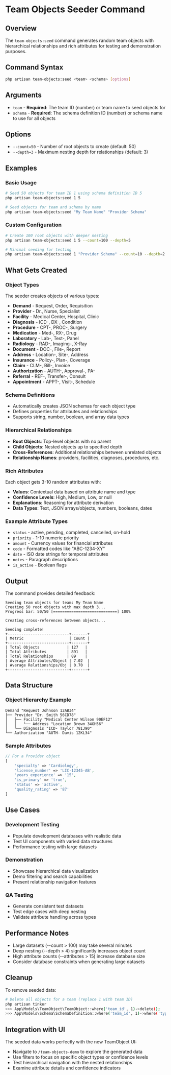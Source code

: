 # Team Objects Seeder Command

## Overview

The `team-objects:seed` command generates random team objects with hierarchical relationships and rich attributes for testing and demonstration purposes.

## Command Syntax

```bash
php artisan team-objects:seed <team> <schema> [options]
```

## Arguments

- `team` - **Required**: The team ID (number) or team name to seed objects for
- `schema` - **Required**: The schema definition ID (number) or schema name to use for all objects

## Options

- `--count=50` - Number of root objects to create (default: 50)
- `--depth=3` - Maximum nesting depth for relationships (default: 3)

## Examples

### Basic Usage
```bash
# Seed 50 objects for team ID 1 using schema definition ID 5
php artisan team-objects:seed 1 5

# Seed objects for team and schema by name
php artisan team-objects:seed "My Team Name" "Provider Schema"
```

### Custom Configuration
```bash
# Create 100 root objects with deeper nesting
php artisan team-objects:seed 1 5 --count=100 --depth=5

# Minimal seeding for testing
php artisan team-objects:seed 1 "Provider Schema" --count=10 --depth=2
```

## What Gets Created

### Object Types
The seeder creates objects of various types:
- **Demand** - Request, Order, Requisition
- **Provider** - Dr., Nurse, Specialist  
- **Facility** - Medical Center, Hospital, Clinic
- **Diagnosis** - ICD-, DX-, Condition
- **Procedure** - CPT-, PROC-, Surgery
- **Medication** - Med-, RX-, Drug
- **Laboratory** - Lab-, Test-, Panel
- **Radiology** - RAD-, Imaging-, X-Ray
- **Document** - DOC-, File-, Report
- **Address** - Location-, Site-, Address
- **Insurance** - Policy-, Plan-, Coverage
- **Claim** - CLM-, Bill-, Invoice
- **Authorization** - AUTH-, Approval-, PA-
- **Referral** - REF-, Transfer-, Consult
- **Appointment** - APPT-, Visit-, Schedule

### Schema Definitions
- Automatically creates JSON schemas for each object type
- Defines properties for attributes and relationships
- Supports string, number, boolean, and array data types

### Hierarchical Relationships
- **Root Objects**: Top-level objects with no parent
- **Child Objects**: Nested objects up to specified depth
- **Cross-References**: Additional relationships between unrelated objects
- **Relationship Names**: providers, facilities, diagnoses, procedures, etc.

### Rich Attributes
Each object gets 3-10 random attributes with:
- **Values**: Contextual data based on attribute name and type
- **Confidence Levels**: High, Medium, Low, or null
- **Explanations**: Reasoning for attribute derivation
- **Data Types**: Text, JSON arrays/objects, numbers, booleans, dates

### Example Attribute Types
- `status` - active, pending, completed, cancelled, on-hold
- `priority` - 1-10 numeric priority
- `amount` - Currency values for financial attributes
- `code` - Formatted codes like "ABC-1234-XY"
- `date` - ISO date strings for temporal attributes
- `notes` - Paragraph descriptions
- `is_active` - Boolean flags

## Output

The command provides detailed feedback:

```
Seeding team objects for team: My Team Name
Creating 50 root objects with max depth 3...
Progress bar: 50/50 [============================] 100%

Creating cross-references between objects...

Seeding complete!
+---------------------------+-------+
| Metric                    | Count |
+---------------------------+-------+
| Total Objects            | 127   |
| Total Attributes         | 891   |
| Total Relationships      | 89    |
| Average Attributes/Object | 7.02  |
| Average Relationships/Obj | 0.70  |
+---------------------------+-------+
```

## Data Structure

### Object Hierarchy Example
```
Demand "Request Johnson 12AB34"
├── Provider "Dr. Smith 56CD78" 
│   ├── Facility "Medical Center Wilson 90EF12"
│   │   └── Address "Location Brown 34GH56"
│   └── Diagnosis "ICD- Taylor 78IJ90"
└── Authorization "AUTH- Davis 12KL34"
```

### Sample Attributes
```php
// For a Provider object
[
    'specialty' => 'Cardiology',
    'license_number' => 'LIC-12345-AB',
    'years_experience' => '15',
    'is_primary' => 'true',
    'status' => 'active',
    'quality_rating' => '87'
]
```

## Use Cases

### Development Testing
- Populate development databases with realistic data
- Test UI components with varied data structures
- Performance testing with large datasets

### Demonstration
- Showcase hierarchical data visualization
- Demo filtering and search capabilities  
- Present relationship navigation features

### QA Testing
- Generate consistent test datasets
- Test edge cases with deep nesting
- Validate attribute handling across types

## Performance Notes

- Large datasets (--count > 100) may take several minutes
- Deep nesting (--depth > 4) significantly increases object count
- High attribute counts (--attributes > 15) increase database size
- Consider database constraints when generating large datasets

## Cleanup

To remove seeded data:

```bash
# Delete all objects for a team (replace 1 with team ID)
php artisan tinker
>>> App\Models\TeamObject\TeamObject::where('team_id', 1)->delete();
>>> App\Models\Schema\SchemaDefinition::where('team_id', 1)->where('type', 'TeamObject')->delete();
```

## Integration with UI

The seeded data works perfectly with the new TeamObject UI:
- Navigate to `/team-objects-demo` to explore the generated data
- Use filters to focus on specific object types or confidence levels
- Test hierarchical navigation with the nested relationships
- Examine attribute details and confidence indicators